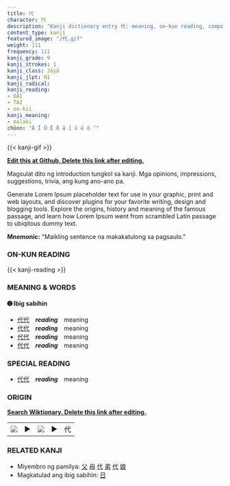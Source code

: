 ```yaml
---
title: 代
character: 代
description: "Kanji dictionary entry 代: meaning, on-kun reading, compounds, origin, related kanji"
content_type: kanji
featured_image: "/代.gif"
weight: 111
frequency: 111
kanji_grade: 9
kanji_strokes: 1
kanji_class: Jōyō
kanji_jlpt: N1
kanji_radical: 
kanji_reading: 
- DAI
- TAI
- oo-kii
kanji_meaning:
- malaki
chōon: "Ā Ī Ū Ē Ō ā ī ū ē ō ’"
---
```

[//]: # (Don't edit the line below. Kanji animated GIF code is automatically generated.)
{{< kanji-gif >}}

[//]: # (Edit below this line.)

**[Edit this at Github. Delete this link after editing.](https://github.com/tim0g/tim/tree/main/content/kanji/代/index.md)**

Magsulat dito ng introduction tungkol sa kanji. Mga opinions, impressions, suggestions, trivia, ang kung ano-ano pa.

Generate Lorem Ipsum placeholder text for use in your graphic, print and web layouts, and discover plugins for your favorite writing, design and blogging tools. Explore the origins, history and meaning of the famous passage, and learn how Lorem Ipsum went from scrambled Latin passage to ubiqitous dummy text.
 
**Mnemonic:** "Maikling sentence na makakatulong sa pagsaulo."

### ON-KUN READING

[//]: # (Don't edit the line below. ON-KUN READING code is automatically generated.)
{{< kanji-reading >}}

### MEANING & WORDS

#### ➊ **Ibig sabihin**
  - [代](../代)[代](../代)　***reading***　meaning
  - [代](../代)[代](../代)　***reading***　meaning
  - [代](../代)[代](../代)　***reading***　meaning
  - [代](../代)[代](../代)　***reading***　meaning

### SPECIAL READING
  - [代](../代)[代](../代)　***reading***　meaning

### ORIGIN

**[Search Wiktionary. Delete this link after editing.](https://wiktionary.org/wiki/代)**
<table class="kanji-table"><tr><td>
<img src="60px-代-bronze.svg.png">
</td><td>▶</td><td>
<img src="60px-代-oracle.svg.png">
</td><td>▶</td>
<td class="kanji-origin">代</td>
</tr></table>

### RELATED KANJI
- Miyembro ng pamilya: [父](../父) [母](../母) [代](../代) [弟](../弟) [代](../代) [娘](../娘)
- Magkatulad ang ibig sabihin: [日](../日)

